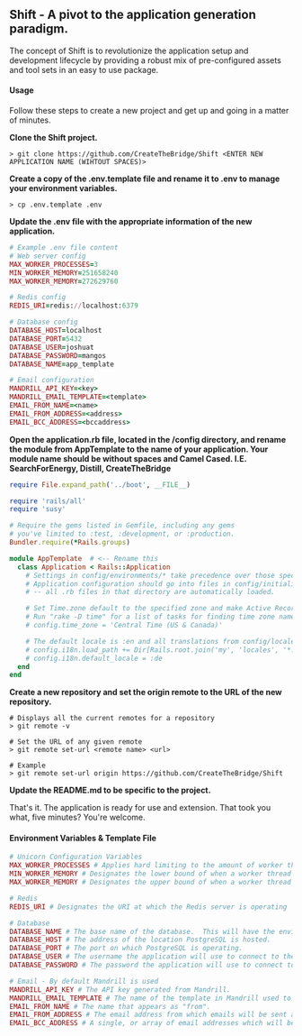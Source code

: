 ## Shift - A pivot to the application generation paradigm.

The concept of Shift is to revolutionize the application setup and development lifecycle by providing a robust mix of pre-configured assets and tool sets in an easy to use package.

#### Usage

Follow these steps to create a new project and get up and going in a matter of minutes.

**Clone the Shift project.**
```
> git clone https://github.com/CreateTheBridge/Shift <ENTER NEW APPLICATION NAME (WIHTOUT SPACES)>
```
**Create a copy of the .env.template file and rename it to .env to manage your environment variables.**
```
> cp .env.template .env
```
**Update the .env file with the appropriate information of the new application.**
```ruby
# Example .env file content
# Web server config
MAX_WORKER_PROCESSES=3
MIN_WORKER_MEMORY=251658240
MAX_WORKER_MEMORY=272629760

# Redis config
REDIS_URI=redis://localhost:6379

# Database config
DATABASE_HOST=localhost
DATABASE_PORT=5432
DATABASE_USER=joshuat
DATABASE_PASSWORD=mangos
DATABASE_NAME=app_template

# Email configuration
MANDRILL_API_KEY=<key>
MANDRILL_EMAIL_TEMPLATE=<template>
EMAIL_FROM_NAME=<name>
EMAIL_FROM_ADDRESS=<address>
EMAIL_BCC_ADDRESS=<bccaddress>
```

**Open the application.rb file, located in the /config directory, and rename the module from AppTemplate to the name of your application. Your module name should be without spaces and Camel Cased.  I.E. SearchForEnergy, Distill, CreateTheBridge**
```ruby
require File.expand_path('../boot', __FILE__)

require 'rails/all'
require 'susy'

# Require the gems listed in Gemfile, including any gems
# you've limited to :test, :development, or :production.
Bundler.require(*Rails.groups)

module AppTemplate  # <-- Rename this
  class Application < Rails::Application
    # Settings in config/environments/* take precedence over those specified here.
    # Application configuration should go into files in config/initializers
    # -- all .rb files in that directory are automatically loaded.

    # Set Time.zone default to the specified zone and make Active Record auto-convert to this zone.
    # Run "rake -D time" for a list of tasks for finding time zone names. Default is UTC.
    # config.time_zone = 'Central Time (US & Canada)'

    # The default locale is :en and all translations from config/locales/*.rb,yml are auto loaded.
    # config.i18n.load_path += Dir[Rails.root.join('my', 'locales', '*.{rb,yml}').to_s]
    # config.i18n.default_locale = :de
  end
end
```

**Create a new repository and set the origin remote to the URL of the new repository.**
```
# Displays all the current remotes for a repository
> git remote -v  

# Set the URL of any given remote
> git remote set-url <remote name> <url>

# Example
> git remote set-url origin https://github.com/CreateTheBridge/Shift
```

**Update the README.md to be specific to the project.**

That's it. The application is ready for use and extension.  That took you what, five minutes?  You're welcome.

#### Environment Variables & Template File

```ruby
# Unicorn Configuration Variables
MAX_WORKER_PROCESSES # Applies hard limiting to the amount of worker threads allowed to be spawned by Unicorn.
MIN_WORKER_MEMORY # Designates the lower bound of when a worker thread is eligible for reaping.
MAX_WORKER_MEMORY # Designates the upper bound of when a worker thread is eligible for reaping.

# Redis
REDIS_URI # Designates the URI at which the Redis server is operating

# Database
DATABASE_NAME # The base name of the database.  This will have the environment appended to the end.
DATABASE_HOST # The address of the location PostgreSQL is hosted.
DATABASE_PORT # The port on which PostgreSQL is operating.
DATABASE_USER # The username the application will use to connect to the database.
DATABASE_PASSWORD # The password the application will use to connect to the database

# Email - By default Mandrill is used
MANDRILL_API_KEY # The API key generated from Mandrill.
MANDRILL_EMAIL_TEMPLATE # The name of the template in Mandrill used to send emails.
EMAIL_FROM_NAME # The name that appears as "from".
EMAIL_FROM_ADDRESS # The email address from which emails will be sent and replied to.
EMAIL_BCC_ADDRESS # A single, or array of email addresses which will be blind copied on all transactions.
```
